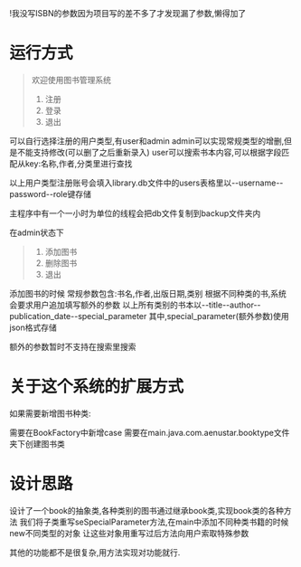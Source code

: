 !我没写ISBN的参数因为项目写的差不多了才发现漏了参数,懒得加了

# 运行方式
>欢迎使用图书管理系统
>1. 注册
>2. 登录
>3. 退出

可以自行选择注册的用户类型,有user和admin
admin可以实现常规类型的增删,但是不能支持修改(可以删了之后重新录入)
user可以搜索书本内容,可以根据字段匹配从key:名称,作者,分类里进行查找

以上用户类型注册账号会填入library.db文件中的users表格里以--username--password--role键存储

主程序中有一个一小时为单位的线程会把db文件复制到backup文件夹内


在admin状态下
>1. 添加图书
>2. 删除图书
>3. 退出

添加图书的时候
常规参数包含:书名,作者,出版日期,类别
根据不同种类的书,系统会要求用户追加填写额外的参数
以上所有类别的书本以--title--author--publication_date--special_parameter
其中,special_parameter(额外参数)使用json格式存储

额外的参数暂时不支持在搜索里搜索

# 关于这个系统的扩展方式
如果需要新增图书种类:

需要在BookFactory中新增case
需要在main.java.com.aenustar.booktype文件夹下创建图书类



# 设计思路
设计了一个book的抽象类,各种类别的图书通过继承book类,实现book类的各种方法
我们将子类重写seSpecialParameter方法,在main中添加不同种类书籍的时候new不同类型的对象
让这些对象用重写过后方法向用户索取特殊参数

其他的功能都不是很复杂,用方法实现对功能就行.
